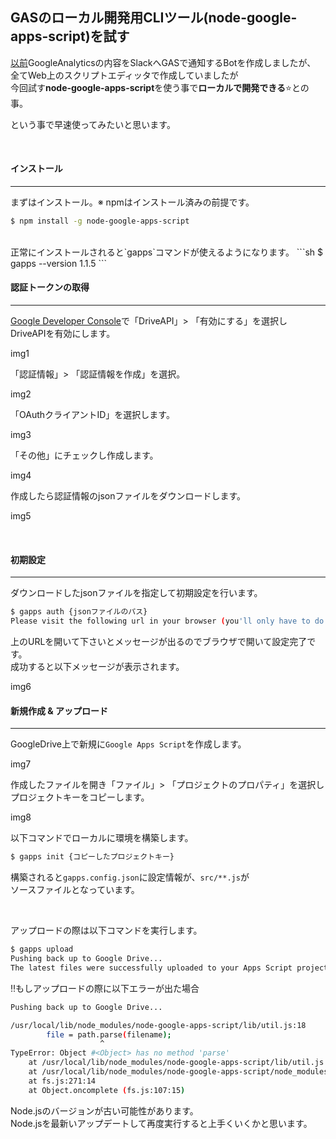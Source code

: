 ## GASのローカル開発用CLIツール(node-google-apps-script)を試す

[以前](http://developabout0309.blogspot.jp/2015/10/googleanalyticsslackgasbot-1.html)GoogleAnalyticsの内容をSlackへGASで通知するBotを作成しましたが、<br>
全てWeb上のスクリプトエディッタで作成していましたが<br>
今回試す**node-google-apps-script**を使う事で**ローカルで開発できる**:star:との事。

という事で早速使ってみたいと思います。

<br>

#### インストール
***

まずはインストール。※ npmはインストール済みの前提です。
```sh
$ npm install -g node-google-apps-script
```
<br>
正常にインストールされると`gapps`コマンドが使えるようになります。
```sh
$ gapps --version
1.1.5
```

<br>

#### 認証トークンの取得
***

[Google Developer Console](https://console.developers.google.com/)で「DriveAPI」> 「有効にする」を選択し<br>
DriveAPIを有効にします。

img1

「認証情報」> 「認証情報を作成」を選択。

img2

「OAuthクライアントID」を選択します。

img3

「その他」にチェックし作成します。

img4

作成したら認証情報のjsonファイルをダウンロードします。

img5

<br>

#### 初期設定
***

ダウンロードしたjsonファイルを指定して初期設定を行います。
```sh
$ gapps auth {jsonファイルのパス}
Please visit the following url in your browser (you'll only have to do this once): https://XXXXXX......
```
上のURLを開いて下さいとメッセージが出るのでブラウザで開いて設定完了です。<br>
成功すると以下メッセージが表示されます。

img6

#### 新規作成 & アップロード
***

GoogleDrive上で新規に`Google Apps Script`を作成します。<br>

img7

作成したファイルを開き「ファイル」> 「プロジェクトのプロパティ」を選択しプロジェクトキーをコピーします。

img8

以下コマンドでローカルに環境を構築します。

```sh
$ gapps init {コピーしたプロジェクトキー}
```

構築されると`gapps.config.json`に設定情報が、`src/**.js`が<br>
ソースファイルとなっています。

<br>

アップロードの際は以下コマンドを実行します。
```sh
$ gapps upload
Pushing back up to Google Drive...
The latest files were successfully uploaded to your Apps Script project.
```

:bangbang:もしアップロードの際に以下エラーが出た場合
```sh
Pushing back up to Google Drive...

/usr/local/lib/node_modules/node-google-apps-script/lib/util.js:18
        file = path.parse(filename);
                    ^
TypeError: Object #<Object> has no method 'parse'
    at /usr/local/lib/node_modules/node-google-apps-script/lib/util.js:18:21
    at /usr/local/lib/node_modules/node-google-apps-script/node_modules/node-dir/lib/readfiles.js:110:34
    at fs.js:271:14
    at Object.oncomplete (fs.js:107:15)
```

Node.jsのバージョンが古い可能性があります。<br>
Node.jsを最新いアップデートして再度実行すると上手くいくかと思います。
